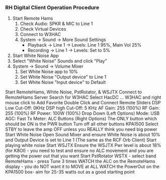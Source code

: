 ### RH Digital Client Operation Procedure
1. Start Remote Hams
	1. Check Audio: SPKR & MIC to Line 1
	1. Check Virtual Devices
	1. Connect to W3HAC
	1. System -> Sound -> More Sound Settings
		* Playback -> Line 1 -> Levels: Line 1 95%, Main Vol 25%
		* Recording -> Line 1 -> Levels: Set to 5%
1. Start White Noise App
1. Select "White Noise" Sounds and click "Play"
1. System -> Sound -> Volume Mixer
	1. Set White Noise app to 10%
	1. Set White Noise "Output device" to Line 1
	1. Set White Noise "Input device" to Default


Start RemoteHams, White Noise, PstRotator, & WSJTX
Connect to RemoteHams Server
Search for W3HAC
Select HacDC ... W3HAC and right mouse click to Add Favorite
Double Click and Connect
Remote Sliders
DSP Low Cut-Off: 0KHz
DSP high Cut-Off: 5 KHz
AF Gain: 255 (100%)
RF Gain: 255 (100%)
RF Power: 100W (100%)
Drop Down (Left Options)
Mode: USB
AGC: Fast
Tx Meter: ALC
Buttons (Right Options)
The ONLY button which should be ON is the PWR button
Turn off all other buttons
KPA1500
Select STBY to leave the amp OFF unless you REALLY think you need big power
Start White Noise
Open Sound Mixer and ensure White Noise is about 10% and Output Device is set to Line 1 (The same as the RCF Orb Client)
Start playing white noise
Start WSJTX
Ensure the WSJTX Pwr level is about 18% (for K8OI) - you need to test and ensure no ALC movement and you are getting the power out that you want
Start PstRotator
WSTX - select band
RemoteHams - press Tune 3 times
WATCH the ALC on the RemoteHams display - you do NOT want it to MOVE at ALL
WATCH the PowerOut on the KPA1500 box- aim for 25-35 watts out as a good starting point

